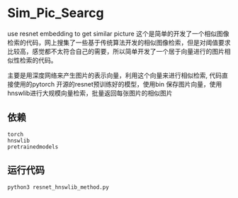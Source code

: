 # Sim_Pic_Searcg
use resnet embedding to get similar picture
这个是简单的开发了一个相似图像检索的代码，网上搜集了一些基于传统算法开发的相似图像检索，但是对阈值要求比较高，感觉都不太符合自己的需要，所以简单开发了一个居于向量进行的图片相似性检索的代码。

主要是用深度网络来产生图片的表示向量，利用这个向量来进行相似检索, 代码直接使用的pytorch 开源的resnet预训练好的模型，使用bin 保存图片向量，使用hnswlib进行大规模向量检索，批量返回每张图片的相似图片
## 依赖

```
torch
hnswlib
pretrainedmodels
```

## 运行代码

```
python3 resnet_hnswlib_method.py
```
